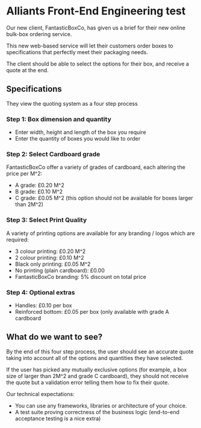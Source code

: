 # Alliants Front-End Engineering test
Our new client, FantasticBoxCo, has given us a brief for their new online bulk-box ordering service.

This new web-based service will let their customers order boxes to specifications that perfectly meet their packaging needs.

The client should be able to select the options for their box, and receive a quote at the end.

## Specifications
They view the quoting system as a four step process

### Step 1: Box dimension and quantity
 - Enter width, height and length of the box you require
 - Enter the quantity of boxes you would like to order

### Step 2: Select Cardboard grade
FantasticBoxCo offer a variety of grades of cardboard, each altering the price per M^2:

 - A grade: £0.20 M^2
 - B grade: £0.10 M^2
 - C grade: £0.05 M^2 (this option should not be available for boxes larger than 2M^2)

### Step 3: Select Print Quality
A variety of printing options are available for any branding / logos which are required:

 - 3 colour printing: £0.20 M^2
 - 2 colour printing: £0.10 M^2
 - Black only printing: £0.05 M^2
 - No printing (plain cardboard): £0.00
 - FantasticBoxCo branding: 5% discount on total price

### Step 4: Optional extras
 - Handles: £0.10 per box
 - Reinforced bottom: £0.05 per box (only available with grade A cardboard


## What do we want to see?
By the end of this four step process, the user should see an accurate quote taking into account all of the options and quantities they have selected.

If the user has picked any mutually exclusive options (for example, a box size of larger than 2M^2 and grade C cardboard), they should not receive the quote but a validation error telling them how to fix their quote.

Our technical expectations:
 - You can use any frameworks, libraries or architecture of your choice.
 - A test suite proving correctness of the business logic (end-to-end acceptance testing is a nice extra)
